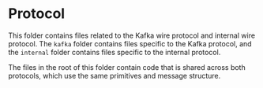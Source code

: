 # Protocol

This folder contains files related to the Kafka wire protocol and internal wire protocol. The `kafka` folder contains files specific to the Kafka protocol, and the `internal` folder contains files specific to the internal protocol.

The files in the root of this folder contain code that is shared across both protocols, which use the same primitives and message structure.

